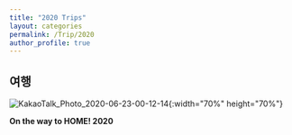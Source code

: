 ```yaml
---
title: "2020 Trips"
layout: categories
permalink: /Trip/2020
author_profile: true
---
```


## 여행
![KakaoTalk_Photo_2020-06-23-00-12-14](https://user-images.githubusercontent.com/43649503/85304227-76648b80-b4e6-11ea-8d9c-66fd8c283ce0.jpeg){:width="70%" height="70%"}
<div style="text-align: left"><strong>On the way to HOME! 2020</strong></div>
